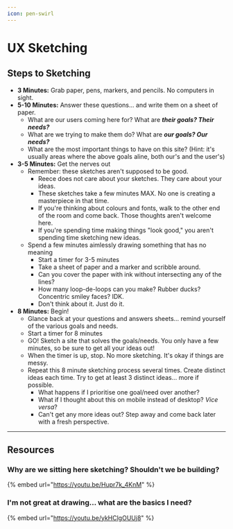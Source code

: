 ```yaml
---
icon: pen-swirl
---
```


# UX Sketching

## Steps to Sketching

* **3 Minutes:** Grab paper, pens, markers, and pencils. No computers in sight.
* **5-10 Minutes:** Answer these questions... and write them on a sheet of paper.
  * What are our users coming here for? What are _**their goals? Their needs?**_
  * What are we trying to make them do? What are _**our goals? Our needs?**_
  * What are the most important things to have on this site? (Hint: it's usually areas where the above goals aline, both our's and the user's)
* **3-5 Minutes:** Get the nerves out
  * Remember: these sketches aren't supposed to be good.&#x20;
    * Reece does not care about your sketches. They care about your ideas.
    * These sketches take a few minutes MAX. No one is creating a masterpiece in that time.
    * If you're thinking about colours and fonts, walk to the other end of the room and come back. Those thoughts aren't welcome here.
    * If you're spending time making things "look good," you aren't spending time sketching new ideas.
  * Spend a few minutes aimlessly drawing something that has no meaning
    * Start a timer for 3-5 minutes
    * Take a sheet of paper and a marker and scribble around.
    * Can you cover the paper with ink without intersecting any of the lines?
    * How many loop-de-loops can you make? Rubber ducks? Concentric smiley faces? IDK.
    * Don't think about it. Just do it.
* **8 Minutes:** Begin!
  * Glance back at your questions and answers sheets... remind yourself of the various goals and needs.
  * Start a timer for 8 minutes
  * GO! Sketch a site that solves the goals/needs. You only have a few minutes, so be sure to get all your ideas out!
  * When the timer is up, stop. No more sketching. It's okay if things are messy.
  * Repeat this 8 minute sketching process several times. Create distinct ideas each time. Try to get at least 3 distinct ideas... more if possible.
    * What happens if I prioritise one goal/need over another?&#x20;
    * What if I thought about this on mobile instead of desktop? _Vice versa_?
    * Can't get any more ideas out? Step away and come back later with a fresh perspective.

***

## Resources

### Why are we sitting here sketching? Shouldn't we be building?

{% embed url="https://youtu.be/Hupr7k_4KnM" %}

### I'm not great at drawing... what are the basics I need?

{% embed url="https://youtu.be/ykHClgOUUj8" %}



